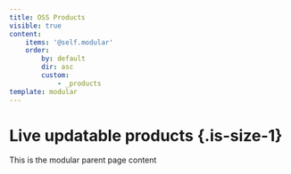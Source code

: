 ```yaml
---
title: OSS Products
visible: true
content:
    items: '@self.modular'
    order:
        by: default
        dir: asc
        custom:
            - _products
template: modular
---
```


# Live updatable products {.is-size-1}

This is the modular parent page content